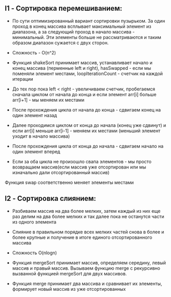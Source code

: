 ## l1 - Сортировка перемешиванием:
  - По сути оптимизированный вариант сортировки пузырьком. За один проход в конец массива всплывает максимальный элемент из диапазона, а за следующий проход в начало массива - минимальный. Эти элементы больше не рассматриваются и таким образом диапазон сужается с двух сторон.

  - Сложность - O(n^2)
  
  - Функция shakeSort принимает массив, устанавливает начало и конец массива (перменные left и right), hasSwapped - если мы поменяли элемент местами, loopIterationCount - счетчик на каждой итерации
  - До тех пор пока left < right - увеличиваем счетчик, пробегаемся сначала циклом от начала до конца и если элемент arr[i] больше arr[i+1] - мы меняем их местами
  - После прохождения цикла от начала до конца - сдвигаем конец на один элемент назад
  - Далее проходимся циклом от конца до начала (конец уже сдвинут) и если arr[i] меньше arr[i-1] - меняем их местами (меньший элемент уходит в начало массива)
  - После прохождения цикла от конца до начала - сдвигаем начало на один элемент вперед
  - Если за оба цикла не произошло свапа элементов - мы просто возвращаем массив(если массив уже отсортирован или мы изначально дали отсортированный массив)

  Функция swap соответственно меняет элементы местами

## l2 - Сортировка слиянием:
  - Разбиваем массив на два более мелких, затем каждый из них еще раз делим на два более мелких и так далее пока не останутся части из одного элемента
  - Слияние в правильном порядке всех мелких частей снова в более и более крупные и получение в итоге единого отсортированного массива

  - Сложность O(nlogn)

  - Функция mergeSort принимает массив, определяем середину, левый массив и правый массив. Вызываем функцию merge с рекурсивно вызванной функцией mergeSort для двух массивов.
  - Функция merge принимает два массива и сравнивает их элементы, формирует новый массив из уже отсортированных
